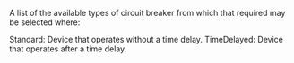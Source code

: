 ﻿A list of the available types of circuit breaker from which that required may be selected where:

Standard: Device that operates without a time delay.
TimeDelayed: Device that operates after a time delay.